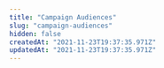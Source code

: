 ```yaml
---
title: "Campaign Audiences"
slug: "campaign-audiences"
hidden: false
createdAt: "2021-11-23T19:37:35.971Z"
updatedAt: "2021-11-23T19:37:35.971Z"
---
```

